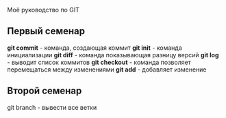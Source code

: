  Моё руководство по GIT
 ## Первый семенар
 **git commit** - команда, создающая коммит
 **git init** - команда инициализации
 **git diff** - команда показывающая разницу версий
 **git log** - выводит список коммитов
 **git checkout** - команда позволяет перемещаться между изменениями
 **git add** - добавляет изменение
 ## Второй семенар
 git branch - вывести все ветки

